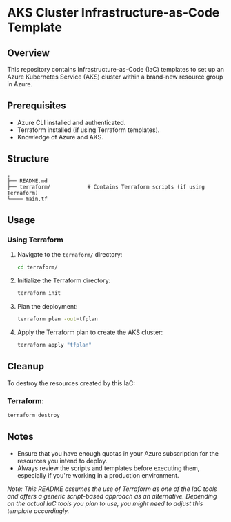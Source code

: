# AKS Cluster Infrastructure-as-Code Template

## Overview
This repository contains Infrastructure-as-Code (IaC) templates to set up an Azure Kubernetes Service (AKS) cluster within a brand-new resource group in Azure.

## Prerequisites

- Azure CLI installed and authenticated.
- Terraform installed (if using Terraform templates).
- Knowledge of Azure and AKS.

## Structure

```
.
├── README.md
├── terraform/            # Contains Terraform scripts (if using Terraform)
└──── main.tf
```

## Usage

### Using Terraform

1. Navigate to the `terraform/` directory:

   ```bash
   cd terraform/
   ```

2. Initialize the Terraform directory:

   ```bash
   terraform init
   ```

3. Plan the deployment:

   ```bash
   terraform plan -out=tfplan
   ```

4. Apply the Terraform plan to create the AKS cluster:

   ```bash
   terraform apply "tfplan"
   ```

## Cleanup

To destroy the resources created by this IaC:

### Terraform:

```bash
terraform destroy
```

## Notes

- Ensure that you have enough quotas in your Azure subscription for the resources you intend to deploy.
- Always review the scripts and templates before executing them, especially if you're working in a production environment.



*Note: This README assumes the use of Terraform as one of the IaC tools and offers a generic script-based approach as an alternative. Depending on the actual IaC tools you plan to use, you might need to adjust this template accordingly.*
